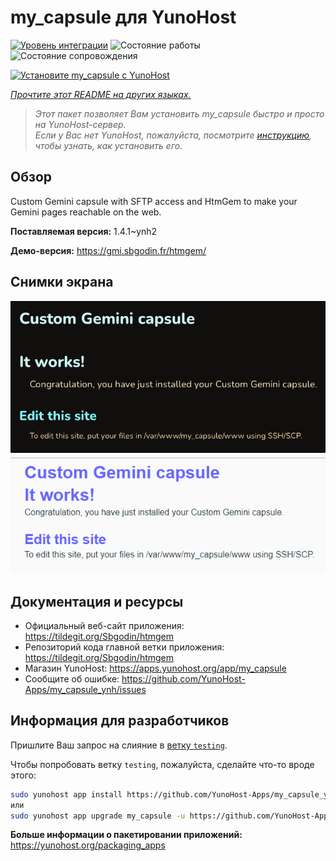 <!--
Важно: этот README был автоматически сгенерирован <https://github.com/YunoHost/apps/tree/master/tools/readme_generator>
Он НЕ ДОЛЖЕН редактироваться вручную.
-->

# my_capsule для YunoHost

[![Уровень интеграции](https://apps.yunohost.org/badge/integration/my_capsule)](https://ci-apps.yunohost.org/ci/apps/my_capsule/)
![Состояние работы](https://apps.yunohost.org/badge/state/my_capsule)
![Состояние сопровождения](https://apps.yunohost.org/badge/maintained/my_capsule)

[![Установите my_capsule с YunoHost](https://install-app.yunohost.org/install-with-yunohost.svg)](https://install-app.yunohost.org/?app=my_capsule)

*[Прочтите этот README на других языках.](./ALL_README.md)*

> *Этот пакет позволяет Вам установить my_capsule быстро и просто на YunoHost-сервер.*  
> *Если у Вас нет YunoHost, пожалуйста, посмотрите [инструкцию](https://yunohost.org/install), чтобы узнать, как установить его.*

## Обзор

Custom Gemini capsule with SFTP access and HtmGem to make your Gemini pages reachable on the web.


**Поставляемая версия:** 1.4.1~ynh2

**Демо-версия:** <https://gmi.sbgodin.fr/htmgem/>

## Снимки экрана

![Снимок экрана my_capsule](./doc/screenshots/screenshot1.png)
![Снимок экрана my_capsule](./doc/screenshots/screenshot2.png)

## Документация и ресурсы

- Официальный веб-сайт приложения: <https://tildegit.org/Sbgodin/htmgem>
- Репозиторий кода главной ветки приложения: <https://tildegit.org/Sbgodin/htmgem>
- Магазин YunoHost: <https://apps.yunohost.org/app/my_capsule>
- Сообщите об ошибке: <https://github.com/YunoHost-Apps/my_capsule_ynh/issues>

## Информация для разработчиков

Пришлите Ваш запрос на слияние в [ветку `testing`](https://github.com/YunoHost-Apps/my_capsule_ynh/tree/testing).

Чтобы попробовать ветку `testing`, пожалуйста, сделайте что-то вроде этого:

```bash
sudo yunohost app install https://github.com/YunoHost-Apps/my_capsule_ynh/tree/testing --debug
или
sudo yunohost app upgrade my_capsule -u https://github.com/YunoHost-Apps/my_capsule_ynh/tree/testing --debug
```

**Больше информации о пакетировании приложений:** <https://yunohost.org/packaging_apps>

